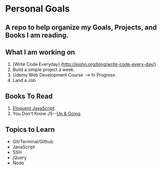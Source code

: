 # Personal Goals

## A repo to help organize my Goals, Projects, and Books I am reading. 


## What I am working on
1. [Write Code Everyday] (http://ejohn.org/blog/write-code-every-day/)
2. Build a simple project a week. 
5. Udemy Web Development Course --> In Progress
6. Land a Job  



## Books To Read

1. [Eloquent JavaScript](http://eloquentjavascript.net/).
2. You Don't Know JS--[Up & Going](https://github.com/getify/You-Dont-Know-JS/blob/master/up%20&%20going/README.md#you-dont-know-js-up--going).




## Topics to Learn

* Git/Terminal/Github
* JavaScript
* SSH
* jQuery
* Node







